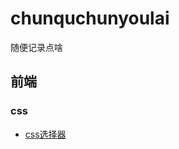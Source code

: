 # chunquchunyoulai
随便记录点啥





## 前端

### css
* [css选择器](https://github.com/cuixiaorui/chunquchunyoulai/blob/master/%E5%89%8D%E7%AB%AF/css/css%E9%80%89%E6%8B%A9%E5%99%A8.md)